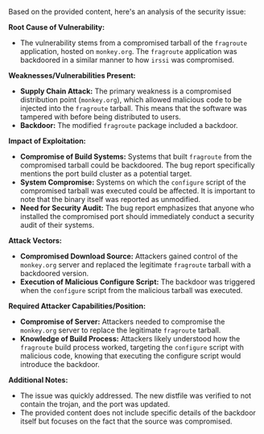Based on the provided content, here's an analysis of the security issue:

**Root Cause of Vulnerability:**

*   The vulnerability stems from a compromised tarball of the `fragroute` application, hosted on `monkey.org`. The `fragroute` application was backdoored in a similar manner to how `irssi` was compromised.

**Weaknesses/Vulnerabilities Present:**

*   **Supply Chain Attack:** The primary weakness is a compromised distribution point (`monkey.org`), which allowed malicious code to be injected into the `fragroute` tarball. This means that the software was tampered with before being distributed to users.
*   **Backdoor:** The modified `fragroute` package included a backdoor.

**Impact of Exploitation:**

*   **Compromise of Build Systems:** Systems that built `fragroute` from the compromised tarball could be backdoored. The bug report specifically mentions the port build cluster as a potential target.
*   **System Compromise:** Systems on which the `configure` script of the compromised tarball was executed could be affected. It is important to note that the binary itself was reported as unmodified.
*   **Need for Security Audit:** The bug report emphasizes that anyone who installed the compromised port should immediately conduct a security audit of their systems.

**Attack Vectors:**

*   **Compromised Download Source:** Attackers gained control of the `monkey.org` server and replaced the legitimate `fragroute` tarball with a backdoored version.
*   **Execution of Malicious Configure Script:** The backdoor was triggered when the `configure` script from the malicious tarball was executed.

**Required Attacker Capabilities/Position:**

*   **Compromise of Server:** Attackers needed to compromise the `monkey.org` server to replace the legitimate `fragroute` tarball.
*   **Knowledge of Build Process:** Attackers likely understood how the `fragroute` build process worked, targeting the `configure` script with malicious code, knowing that executing the configure script would introduce the backdoor.

**Additional Notes:**

*   The issue was quickly addressed. The new distfile was verified to not contain the trojan, and the port was updated.
*   The provided content does not include specific details of the backdoor itself but focuses on the fact that the source was compromised.